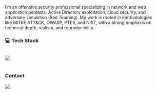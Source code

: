 I’m an offensive security professional specializing in network and web application pentests, Active Directory exploitation, cloud security, and adversary simulation (Red Teaming). My work is rooted in methodologies like MITRE ATT&CK, OWASP, PTES, and NIST, with a strong emphasis on technical depth, realism, and reproducibility. 



### 💻 Tech Stack
<div style="display: inline_block"><br>
<img src="https://skillicons.dev/icons?i=docker,vim,azure,aws,gcp,debian,kali,py,rust,selenium,cloudflare,bash,obsidian,vscode,windows" />
</div><br>

### Contact

<div> 
  <a href="https://www.linkedin.com/in/gabriel-cybersecurity" target="_blank"><img src="https://img.shields.io/badge/-LinkedIn-%230077B5?style=for-the-badge&logo=linkedin&logoColor=white" target="_blank"></a> 
</div>
